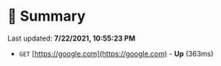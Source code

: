 # 📖 Summary
Last updated: **7/22/2021, 10:55:23 PM**

- `GET` [https://google.com](https://google.com) - **Up** (363ms)
